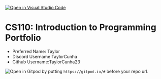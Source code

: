 [![Open in Visual Studio Code](https://classroom.github.com/assets/open-in-vscode-c66648af7eb3fe8bc4f294546bfd86ef473780cde1dea487d3c4ff354943c9ae.svg)](https://classroom.github.com/online_ide?assignment_repo_id=9876131&assignment_repo_type=AssignmentRepo)
# CS110: Introduction to Programming Portfolio

- Preferred Name: Taylor
- Discord Username:TaylorCunha
- Github Username:TaylorCunha23

![Open in Gitpod](https://gitpod.io/button/open-in-gitpod.svg) by putting `https://gitpod.io/#` before your repo url.
